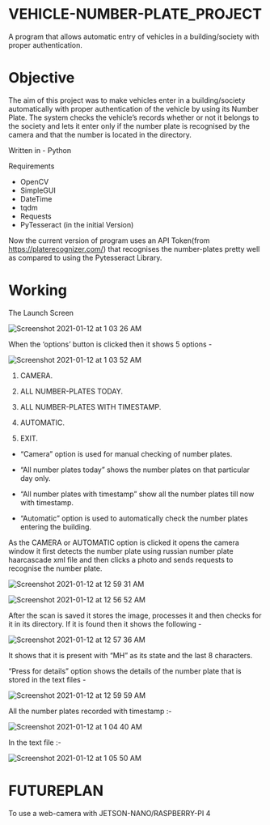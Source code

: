 # VEHICLE-NUMBER-PLATE_PROJECT

A program that allows automatic entry of vehicles in a building/society with proper authentication.

# Objective

The aim of this project was to make vehicles enter in a building/society automatically with proper authentication of the vehicle by using its Number Plate. The system checks the vehicle’s records whether or not it belongs to the society and lets it enter only if the number plate is recognised by the camera and that the number is located in the directory.

Written in - Python

Requirements 
  - OpenCV
  - SimpleGUI
  - DateTime
  - tqdm
  - Requests
  - PyTesseract (in the initial Version)

Now the current version of program uses an API Token(from https://platerecognizer.com/) that recognises the number-plates pretty well as compared to using the Pytesseract Library.

# Working

The Launch Screen                
                                                                                                 
![Screenshot 2021-01-12 at 1 03 26 AM](https://user-images.githubusercontent.com/56078295/104637078-4b33ca80-56ca-11eb-8701-c34fb584f747.png)

When the ‘options’ button is clicked then it shows 5 options - 

![Screenshot 2021-01-12 at 1 03 52 AM](https://user-images.githubusercontent.com/56078295/104637134-630b4e80-56ca-11eb-920d-b262a078bdbf.png)
   

1) CAMERA.

2) ALL NUMBER-PLATES TODAY.

3) ALL NUMBER-PLATES WITH TIMESTAMP.

4) AUTOMATIC.

5) EXIT.

  - “Camera” option is used for manual checking of number plates.

  - “All number plates today” shows the number plates on that particular day only.
  
  - “All number plates with timestamp” show all the number plates till now with timestamp.
  
  - “Automatic” option is used to automatically check the number plates entering the building.

As the CAMERA or AUTOMATIC option is clicked it opens the camera window it first detects the number plate using russian number plate haarcascade xml file and then clicks a photo and sends requests to recognise the number plate.

![Screenshot 2021-01-12 at 12 59 31 AM](https://user-images.githubusercontent.com/56078295/104637298-a1a10900-56ca-11eb-8cf2-b202c309e96b.png)

![Screenshot 2021-01-12 at 12 56 52 AM](https://user-images.githubusercontent.com/56078295/104637376-b9788d00-56ca-11eb-9151-aa6dda39b8e8.png)

After the scan is saved it stores the image, processes it and then checks for it in its directory. If it is found then it shows the following - 

![Screenshot 2021-01-12 at 12 57 36 AM](https://user-images.githubusercontent.com/56078295/104637451-d0b77a80-56ca-11eb-96d7-bff3466a46c9.png)

It shows that it is present with “MH” as its state and the last 8 characters. 

“Press for details” option shows the details of the number plate that is stored in the text files - 

![Screenshot 2021-01-12 at 12 59 59 AM](https://user-images.githubusercontent.com/56078295/104637533-edec4900-56ca-11eb-90bf-4f9b84f7d5ff.png)

All the number plates recorded with timestamp :-

![Screenshot 2021-01-12 at 1 04 40 AM](https://user-images.githubusercontent.com/56078295/104637636-14aa7f80-56cb-11eb-8e3b-d83ac3e9b28d.png)

In the text file :-

![Screenshot 2021-01-12 at 1 05 50 AM](https://user-images.githubusercontent.com/56078295/104637744-3277e480-56cb-11eb-814b-7c61d9e37d56.png)

# FUTUREPLAN

To use a web-camera with JETSON-NANO/RASPBERRY-PI 4
